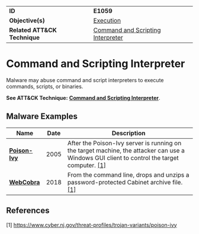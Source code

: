|||
|---|---|
|**ID**|**E1059**|
|**Objective(s)**|[Execution](https://github.com/MBCProject/mbc-markdown/tree/master/execution)|
|**Related ATT&CK Technique**|[Command and Scripting Interpreter](https://attack.mitre.org/techniques/T1059)|


Command and Scripting Interpreter
=================================
Malware may abuse command and script interpreters to execute commands, scripts, or binaries.

**See ATT&CK Technique:** [**Command and Scripting Interpreter**](https://attack.mitre.org/techniques/T1059).

Malware Examples
----------------
|Name|Date|Description|
|---|---|---|
|[**Poison-Ivy**](https://github.com/MBCProject/mbc-markdown/tree/master/xample-malware/poison-ivy.md)|2005|After the Poison-Ivy server is running on the target machine, the attacker can use a Windows GUI client to control the target computer. [[1]](#1)|
|[**WebCobra**](https://github.com/MBCProject/mbc-markdown/blob/master/xample-malware/webcobra.md)|2018|From the command line, drops and unzips a password-protected Cabinet archive file. [[1]](#1)|

References
----------
<a name="1">[1]</a> https://www.cyber.nj.gov/threat-profiles/trojan-variants/poison-ivy
